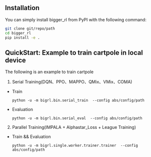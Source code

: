 ## Installation

You can simply install bigger_rl from PyPI with the following command:
```bash
git clone git/repo/path
cd bigger_rl
pip install -e .
```

## QuickStart: Example to train cartpole in local device
The following is an example to train cartpole


1. Serial Training(DQN、PPO、MAPPO、QMix、VMix、COMA)
- Train
    ```
    python -u -m bigrl.bin.serial_train  --config abs/config/path
    ```
- Evaluation
    ```
    python -u -m bigrl.bin.serial_eval  --config abs/config/path
    ```


2. Parallel Training(IMPALA + Alphastar_Loss + League Training)
- Train && Evaluation
    ```
    python -u -m bigrl.single.worker.trainer.trainer  --config abs/config/path
    ```
